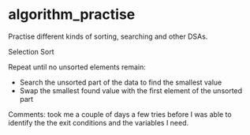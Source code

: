 # algorithm_practise
Practise different kinds of sorting, searching and other DSAs.

Selection Sort

Repeat until no unsorted elements remain:
- Search the unsorted part of the data to find the smallest value
- Swap the smallest found value with the first element of the unsorted part

Comments: took me a couple of days a few tries before I was able to identify the the exit conditions and the variables I need.

